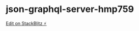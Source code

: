 # json-graphql-server-hmp759

[Edit on StackBlitz ⚡️](https://stackblitz.com/edit/json-graphql-server-hmp759)